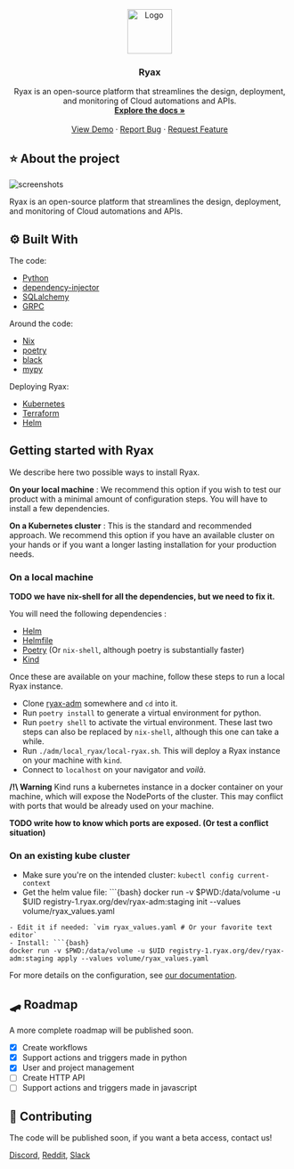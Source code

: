 
<div align="center">

  <a href="https://ryax.tech">
    <img src="https://user-images.githubusercontent.com/104617518/167607288-537e67fb-bbd2-460a-b263-2e4c79b69196.png" alt="Logo" height="80">
  </a>
  <h3 align="center">Ryax</h3>

  <p align="center">
    Ryax is an open-source platform that streamlines the design, deployment, and monitoring of Cloud automations and APIs.
    <br />
    <a href="https://docs.ryax.tech/"><strong>Explore the docs »</strong></a>
    <br />
    <br />
    <a href="https://youtu.be/IL40ruhuDUI">View Demo</a>
    ·
    <a href="https://gitlab.com/ryax-tech/dev/ryax/-/issues">Report Bug</a>
    ·
    <a href="https://gitlab.com/ryax-tech/dev/ryax/-/issues">Request Feature</a>
  </p>
</div>

## ⭐ About the project

![screenshots](https://user-images.githubusercontent.com/104617518/167607552-44354081-c7d7-4f65-bc25-fca4aec65967.png)

Ryax is an open-source platform that streamlines the design, deployment, and
monitoring of Cloud automations and APIs.

## ⚙ Built With

The code:

- [Python](https://www.python.org/)
- [dependency-injector](https://python-dependency-injector.ets-labs.org/index.html)
- [SQLalchemy](https://docs.sqlalchemy.org)
- [GRPC](https://grpc.io/)

Around the code:

- [Nix](nixos.org/)
- [poetry](https://python-poetry.org/)
- [black](https://black.readthedocs.io/en/stable/)
- [mypy](https://mypy.readthedocs.io/)

Deploying Ryax:

- [Kubernetes](https://kubernetes.io/)
- [Terraform](https://www.terraform.io/)
- [Helm](https://helm.sh/)

## Getting started with Ryax

We describe here two possible ways to install Ryax.

**On your local machine** : We recommend this option if you wish to test our
product with a minimal amount of configuration steps. You will have to install
a few dependencies.

**On a Kubernetes cluster** : This is the standard and recommended approach. We
recommend this option if you have an available cluster on your hands or if you
want a longer lasting installation for your production needs.

### On a local machine

**TODO we have nix-shell for all the dependencies, but we need to fix it.**

You will need the following dependencies :

- [Helm](https://helm.sh/)
- [Helmfile](https://github.com/roboll/helmfile)
- [Poetry](https://python-poetry.org/) (Or `nix-shell`, although poetry is
  substantially faster)
- [Kind](https://github.com/kubernetes-sigs/kind)

Once these are available on your machine, follow these steps to run a local
Ryax instance.

- Clone [ryax-adm](https://gitlab.com/ryax-tech/ryax/ryax-adm/) somewhere and
  `cd` into it.
- Run `poetry install` to generate a virtual environment for python.
- Run `poetry shell` to activate the virtual environment. These last two steps
  can also be replaced by `nix-shell`, although this one can take a while.
- Run `./adm/local_ryax/local-ryax.sh`. This will deploy a Ryax instance on
  your machine with `kind`.
- Connect to `localhost` on your navigator and *voilà*.

**/!\ Warning** Kind runs a kubernetes instance in a docker container on your
machine, which will expose the NodePorts of the cluster. This may conflict with
ports that would be already used on your machine.

**TODO write how to know which ports are exposed. (Or test a conflict situation)**

### On an existing kube cluster

- Make sure you're on the intended cluster: `kubectl config current-context`
- Get the helm value file: ```{bash}
docker run -v $PWD:/data/volume -u $UID registry-1.ryax.org/dev/ryax-adm:staging init --values volume/ryax_values.yaml
```
- Edit it if needed: `vim ryax_values.yaml # Or your favorite text editor`
- Install: ```{bash}
docker run -v $PWD:/data/volume -u $UID registry-1.ryax.org/dev/ryax-adm:staging apply --values volume/ryax_values.yaml
```

For more details on the configuration, see [our documentation](https://docs.ryax.tech/howto/install_ryax_kubernetes.html).


## 🛹 Roadmap

A more complete roadmap will be published soon.

- [x] Create workflows
- [x] Support actions and triggers made in python
- [x] User and project management
- [ ] Create HTTP API
- [ ] Support actions and triggers made in javascript

## 🤗 Contributing

The code will be published soon, if you want a beta access, contact us!

[Discord](https://discord.gg/bg7s7Es8),
[Reddit](https://www.reddit.com/r/ryax/),
[Slack](https://join.slack.com/t/ryax/shared_invite/zt-fjx7pud0-GAYiNrDEa1hHyArs5etMiA)
